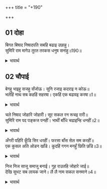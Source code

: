 +++
title = "+190"

+++


## 01 दोहा
बिगत बिषाद निषादपति सबहि बढाइ उछाहु।  
सुमिरि राम मागेउ तुरत तरकस धनुष सनाहु॥190॥  

<details><summary>भावार्थ</summary>

(इस प्रकार श्री रामजी के लिए प्राण समर्पण का निश्चय करके) निषादराज विषाद से रहित हो गया और सबका उत्साह बढाकर तथा श्री रामचन्द्रजी का स्मरण करके उसने तुरन्त ही तरकस, धनुष और कवच माँगा॥190॥  
</details>




## 02 चौपाई
बेगहु भाइहु सजहु सँजोऊ। सुनि रजाइ कदराइ न कोऊ॥  
भलेहिं नाथ सब कहहिं सहरषा। एकहिं एक बढावइ करषा॥1॥  

<details><summary>भावार्थ</summary>

(उसने कहा-) हे भाइयों! जल्दी करो और सब सामान सजाओ। मेरी आज्ञा सुनकर कोई मन में कायरता न लावे। सब हर्ष के साथ बोल उठे- हे नाथ! बहुत अच्छा और आपस में एक-दूसरे का जोश बढाने लगे॥1॥  
</details>

चले निषाद जोहारि जोहारी। सूर सकल रन रूचइ रारी॥  
सुमिरि राम पद पङ्कज पनहीं। भाथीं बाँधि चढाइन्हि धनहीं॥2॥  

<details><summary>भावार्थ</summary>

निषादराज को जोहार कर-करके सब निषाद चले। सभी बडे शूरवीर हैं और सङ्ग्राम में लडना उन्हें बहुत अच्छा लगता है। श्री रामचन्द्रजी के चरणकमलों की जूतियों का स्मरण करके उन्होन्ने भाथियाँ (छोटे-छोटे तरकस) बाँधकर धनुहियों (छोटे-छोटे धनुषों) पर प्रत्यञ्चा चढाई॥2॥  
</details>

अँगरी पहिरि कूँडि सिर धरहीं। फरसा बाँस सेल सम करहीं॥  
एक कुसल अति ओडन खाँडे। कूदहिं गगन मनहुँ छिति छाँडे॥3॥  

<details><summary>भावार्थ</summary>

कवच पहनकर सिर पर लोहे का टोप रखते हैं और फरसे, भाले तथा बरछों को सीधा कर रहे हैं (सुधार रहे हैं)। कोई तलवार के वार रोकने में अत्यन्त ही कुशल है। वे ऐसे उमङ्ग में भरे हैं, मानो धरती छोडकर आकाश में कूद (उछल) रहे हों॥3॥  
</details>

निज निज साजु समाजु बनाई। गुह राउतहि जोहारे जाई॥  
देखि सुभट सब लायक जाने। लै लै नाम सकल सनमाने॥4॥  

<details><summary>भावार्थ</summary>

अपना-अपना साज-समाज (लडाई का सामान और दल) बनाकर उन्होन्ने जाकर निषादराज गुह को जोहार की। निषादराज ने सुन्दर योद्धाओं को देखकर, सबको सुयोग्य जाना और नाम ले-लेकर सबका सम्मान किया॥4॥  
</details>

